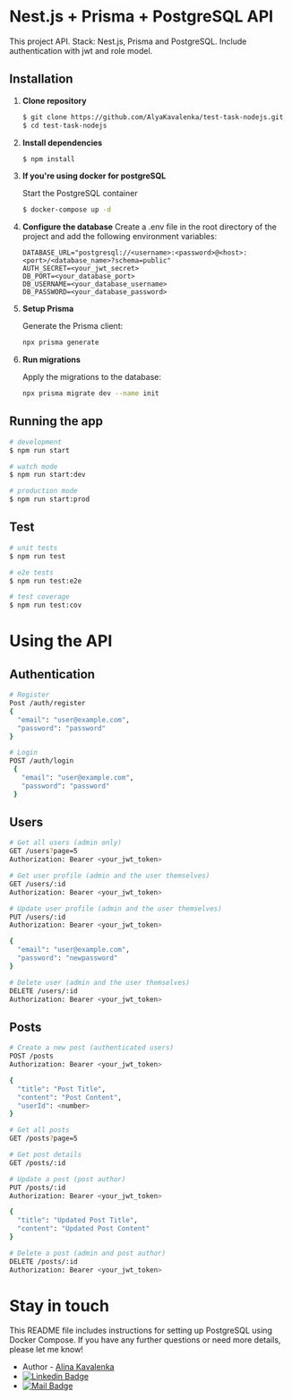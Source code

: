 # Nest.js + Prisma + PostgreSQL API

This project API. Stack: Nest.js, Prisma and PostgreSQL. Include authentication with jwt and role model.

## Installation

1. **Clone repository**

    ```bash
    $ git clone https://github.com/AlyaKavalenka/test-task-nodejs.git
    $ cd test-task-nodejs
    ```
2. **Install dependencies**
    ```bash
    $ npm install
    ```
3. **If you're using docker for postgreSQL**
    
    Start the PostgreSQL container
    ```bash
    $ docker-compose up -d
    ```


4. **Configure the database**
    Create a .env file in the root directory of the project and add the following environment variables:
    ```
    DATABASE_URL="postgresql://<username>:<password>@<host>:<port>/<database_name>?schema=public"
    AUTH_SECRET=<your_jwt_secret>
    DB_PORT=<your_database_port>
    DB_USERNAME=<your_database_username>
    DB_PASSWORD=<your_database_password>
    ```
5. **Setup Prisma**

    Generate the Prisma client:
    ```bash
    npx prisma generate
    ```
6. **Run migrations**
   
    Apply the migrations to the database:

    ```bash
    npx prisma migrate dev --name init
    ```

## Running the app

```bash
# development
$ npm run start

# watch mode
$ npm run start:dev

# production mode
$ npm run start:prod
```

## Test

```bash
# unit tests
$ npm run test

# e2e tests
$ npm run test:e2e

# test coverage
$ npm run test:cov
```

# Using the API

## Authentication
  
  ```bash
  # Register
  Post /auth/register
  {
    "email": "user@example.com",
    "password": "password"
  }

  # Login
  POST /auth/login
   {
     "email": "user@example.com",
     "password": "password"
   }
  ```

## Users

```bash
# Get all users (admin only)
GET /users?page=5
Authorization: Bearer <your_jwt_token>

# Get user profile (admin and the user themselves)
GET /users/:id
Authorization: Bearer <your_jwt_token>

# Update user profile (admin and the user themselves)
PUT /users/:id
Authorization: Bearer <your_jwt_token>

{
  "email": "user@example.com",
  "password": "newpassword"
}

# Delete user (admin and the user themselves)
DELETE /users/:id
Authorization: Bearer <your_jwt_token>
```

## Posts

```bash
# Create a new post (authenticated users)
POST /posts
Authorization: Bearer <your_jwt_token>

{
  "title": "Post Title",
  "content": "Post Content",
  "userId": <number>
}

# Get all posts
GET /posts?page=5

# Get post details
GET /posts/:id

# Update a post (post author)
PUT /posts/:id
Authorization: Bearer <your_jwt_token>

{
  "title": "Updated Post Title",
  "content": "Updated Post Content"
}

# Delete a post (admin and post author)
DELETE /posts/:id
Authorization: Bearer <your_jwt_token>
```

# Stay in touch
This README file includes instructions for setting up PostgreSQL using Docker Compose. If you have any further questions or need more details, please let me know!

- Author - [Alina Kavalenka](https://github.com/AlyaKavalenka)
- [![Linkedin Badge](https://img.shields.io/badge/-Alina-0077b5?style=flat&logo=Linkedin&logoColor=white)](https://www.linkedin.com/in/alina-kavalenka-aa8979180/)  
- [![Mail Badge](https://img.shields.io/badge/-kovalenkoalinam@gmail.com-c71610?style=flat&logo=gmail&logoColor=white)](mailto:kovalenkoalinam@gmail.com)
